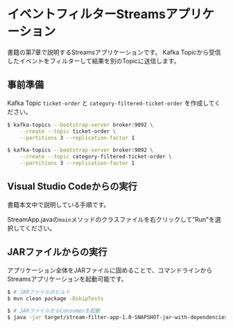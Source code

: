 # イベントフィルターStreamsアプリケーション

書籍の第7章で説明するStreamsアプリケーションです。
Kafka Topicから受信したイベントをフィルターして結果を別のTopicに送信します。

## 事前準備

Kafka Topic `ticket-order` と `category-filtered-ticket-order` を作成してください。

```bash
$ kafka-topics --bootstrap-server broker:9092 \
    --create --topic ticket-order \
    --partitions 3 --replication-factor 1

$ kafka-topics --bootstrap-server broker:9092 \
    --create --topic category-filtered-ticket-order \
    --partitions 3 --replication-factor 1
```

## Visual Studio Codeからの実行

書籍本文中で説明している手順です。

StreamApp.javaの`main`メソッドのクラスファイルを右クリックして"Run"を選択してください。

## JARファイルからの実行

アプリケーション全体をJARファイルに固めることで、コマンドラインからStreamsアプリケーションを起動可能です。

```bash
$ # JARファイルのビルド
$ mvn clean package -DskipTests

$ # JARファイルからConsumerを起動
$ java -jar target/stream-filter-app-1.0-SNAPSHOT-jar-with-dependencies.jar
```
